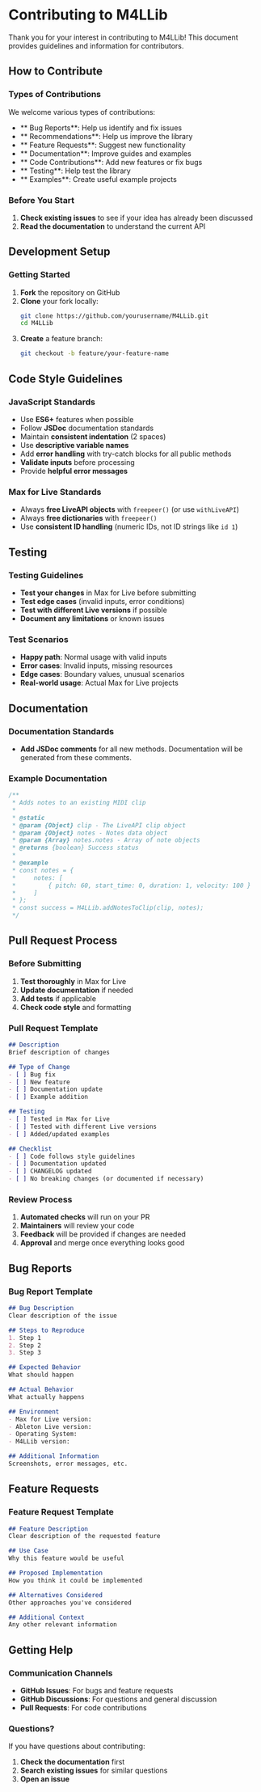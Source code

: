 # Contributing to M4LLib

Thank you for your interest in contributing to M4LLib! This document provides guidelines and information for contributors.

## How to Contribute

### Types of Contributions

We welcome various types of contributions:

- ** Bug Reports**: Help us identify and fix issues
- ** Recommendations**: Help us improve the library
- ** Feature Requests**: Suggest new functionality
- ** Documentation**: Improve guides and examples
- ** Code Contributions**: Add new features or fix bugs
- ** Testing**: Help test the library
- ** Examples**: Create useful example projects

### Before You Start

1. **Check existing issues** to see if your idea has already been discussed
2. **Read the documentation** to understand the current API

## Development Setup

### Getting Started

1. **Fork** the repository on GitHub
2. **Clone** your fork locally:
   ```bash
   git clone https://github.com/yourusername/M4LLib.git
   cd M4LLib
   ```
3. **Create** a feature branch:
   ```bash
   git checkout -b feature/your-feature-name
   ```

## Code Style Guidelines

### JavaScript Standards

- Use **ES6+** features when possible
- Follow **JSDoc** documentation standards
- Maintain **consistent indentation** (2 spaces)
- Use **descriptive variable names**
- Add **error handling** with try-catch blocks for all public methods
- **Validate inputs** before processing
- Provide **helpful error messages**

### Max for Live Standards

- Always **free LiveAPI objects** with `freepeer()` (or use `withLiveAPI`)
- Always **free dictionaries** with `freepeer()`
- Use **consistent ID handling** (numeric IDs, not ID strings like `id 1`)

## Testing

### Testing Guidelines

- **Test your changes** in Max for Live before submitting
- **Test edge cases** (invalid inputs, error conditions)
- **Test with different Live versions** if possible
- **Document any limitations** or known issues

### Test Scenarios

- **Happy path**: Normal usage with valid inputs
- **Error cases**: Invalid inputs, missing resources
- **Edge cases**: Boundary values, unusual scenarios
- **Real-world usage**: Actual Max for Live projects

## Documentation

### Documentation Standards

- **Add JSDoc comments** for all new methods. Documentation will be generated from these comments.

### Example Documentation

```javascript
/**
 * Adds notes to an existing MIDI clip
 * 
 * @static
 * @param {Object} clip - The LiveAPI clip object
 * @param {Object} notes - Notes data object
 * @param {Array} notes.notes - Array of note objects
 * @returns {boolean} Success status
 * 
 * @example
 * const notes = { 
 *     notes: [
 *         { pitch: 60, start_time: 0, duration: 1, velocity: 100 }
 *     ] 
 * };
 * const success = M4LLib.addNotesToClip(clip, notes);
 */
```

## Pull Request Process

### Before Submitting

1. **Test thoroughly** in Max for Live
2. **Update documentation** if needed
3. **Add tests** if applicable
4. **Check code style** and formatting

### Pull Request Template

```markdown
## Description
Brief description of changes

## Type of Change
- [ ] Bug fix
- [ ] New feature
- [ ] Documentation update
- [ ] Example addition

## Testing
- [ ] Tested in Max for Live
- [ ] Tested with different Live versions
- [ ] Added/updated examples

## Checklist
- [ ] Code follows style guidelines
- [ ] Documentation updated
- [ ] CHANGELOG updated
- [ ] No breaking changes (or documented if necessary)
```

### Review Process

1. **Automated checks** will run on your PR
2. **Maintainers** will review your code
3. **Feedback** will be provided if changes are needed
4. **Approval** and merge once everything looks good

## Bug Reports

### Bug Report Template

```markdown
## Bug Description
Clear description of the issue

## Steps to Reproduce
1. Step 1
2. Step 2
3. Step 3

## Expected Behavior
What should happen

## Actual Behavior
What actually happens

## Environment
- Max for Live version:
- Ableton Live version:
- Operating System:
- M4LLib version:

## Additional Information
Screenshots, error messages, etc.
```

## Feature Requests

### Feature Request Template

```markdown
## Feature Description
Clear description of the requested feature

## Use Case
Why this feature would be useful

## Proposed Implementation
How you think it could be implemented

## Alternatives Considered
Other approaches you've considered

## Additional Context
Any other relevant information
```

## Getting Help

### Communication Channels

- **GitHub Issues**: For bugs and feature requests
- **GitHub Discussions**: For questions and general discussion
- **Pull Requests**: For code contributions

### Questions?

If you have questions about contributing:

1. **Check the documentation** first
2. **Search existing issues** for similar questions
3. **Open an issue** 